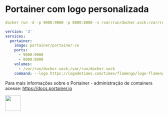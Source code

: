 # Portainer com logo personalizada


```yaml
docker run -d -p 9000:9000 -p 8000:8000 -v /var/run/docker.sock:/var/run/docker.sock portainer/portainer-ce --logo https://logodetimes.com/times/flamengo/logo-flamengo-antigo-2048.png
```

```yaml
version: '3'
services:
  portainer:
    image: portainer/portainer-ce
    ports:
      - 9000:9000
      - 8000:8000
    volumes:
      - /var/run/docker.sock:/var/run/docker.sock
    command: --logo https://logodetimes.com/times/flamengo/logo-flamengo-antigo-2048.png

```

Para mais informações sobre o Portainer - administração de containers acesse: https://docs.portainer.io

<p><strong><img style="float: left;" src="https://www.pngfind.com/pngs/m/537-5378357_portainer-io-logo-hd-png-download.png" alt="" width="50" height="50" /></strong></p>
